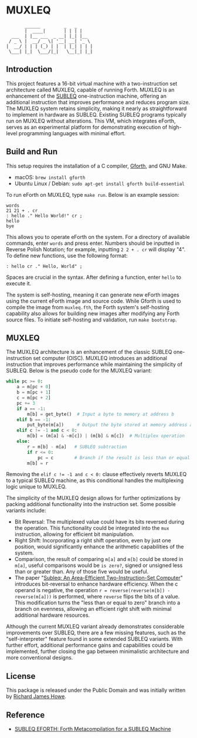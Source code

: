 # MUXLEQ

```
       ______         _   _
       |  ____|       | | | |
  ___  | |__ ___  _ __| |_| |__
 / _ \ |  __/ _ \| '__| __| '_ \
|  __/ | | | (_) | |  | |_| | | |
 \___| |_|  \___/|_|   \__|_| |_|
```

## Introduction
This project features a 16-bit virtual machine with a two-instruction set
architecture called MUXLEQ, capable of running Forth. MUXLEQ is an enhancement
of the [SUBLEQ](https://en.wikipedia.org/wiki/One-instruction_set_computer)
one-instruction machine, offering an additional instruction that improves
performance and reduces program size. The MUXLEQ system retains simplicity,
making it nearly as straightforward to implement in hardware as SUBLEQ.
Existing SUBLEQ programs typically run on MUXLEQ without alterations. This VM,
which integrates eForth, serves as an experimental platform for demonstrating
execution of high-level programming languages with minimal effort.

## Build and Run
This setup requires the installation of a C compiler, [Gforth](https://gforth.org/),
and GNU Make.
* macOS: `brew install gforth`
* Ubuntu Linux / Debian: `sudo apt-get install gforth build-essential`

To run eForth on MUXLEQ, type `make run`. Below is an example session:
```
words
21 21 + . cr
: hello ." Hello World!" cr ;
hello
bye
```

This allows you to operate eForth on the system. For a directory of available
commands, enter `words` and press enter. Numbers should be inputted in Reverse
Polish Notation; for example, inputting `2 2 + . cr` will display "4". To define
new functions, use the following format:
```
: hello cr ." Hello, World" ;
```

Spaces are crucial in the syntax. After defining a function, enter `hello` to
execute it.

The system is self-hosting, meaning it can generate new eForth images using
the current eForth image and source code. While Gforth is used to compile the
image from `muxleq.fth`, the Forth system's self-hosting capability also allows
for building new images after modifying any Forth source files. To initiate
self-hosting and validation, run `make bootstrap`.

## MUXLEQ
The MUXLEQ architecture is an enhancement of the classic SUBLEQ one-instruction
set computer (OISC). MUXLEQ introduces an additional instruction that improves 
performance while maintaining the simplicity of SUBLEQ. Below is the pseudo code
for the MUXLEQ variant:
```python
while pc >= 0:
    a = m[pc + 0]
    b = m[pc + 1]
    c = m[pc + 2]
    pc += 3
    if a == -1:
        m[b] = get_byte()  # Input a byte to memory at address b
    elif b == -1:
        put_byte(m[a])     # Output the byte stored at memory address a
    elif c != -1 and c < 0:
        m[b] = (m[a] & ~m[c]) | (m[b] & m[c])  # Multiplex operation
    else:
        r = m[b] - m[a]   # SUBLEQ subtraction
        if r <= 0:
            pc = c        # Branch if the result is less than or equal to zero
        m[b] = r

```

Removing the `elif c != -1 and c < 0:` clause effectively reverts MUXLEQ to a
typical SUBLEQ machine, as this conditional handles the multiplexing logic unique
to MUXLEQ.

The simplicity of the MUXLEQ design allows for further optimizations by packing
additional functionality into the instruction set.
Some possible variants include:
* Bit Reversal: The multiplexed value could have its bits reversed during the
  operation. This functionality could be integrated into the `mux` instruction,
  allowing for efficient bit manipulation.
* Right Shift: Incorporating a right shift operation, even by just one position,
  would significantly enhance the arithmetic capabilities of the system.
* Comparison, the result of comparing `m[a]` and `m[b]` could be stored in
  `m[a]`, useful comparisons would be `is zero?`, signed or unsigned less than
  or greater than. Any of those five would be useful.
* The paper "[Subleq: An Area-Efficient Two-Instruction-Set Computer](https://janders.eecg.utoronto.ca/pdfs/esl.pdf)"
  introduces bit-reversal to enhance hardware efficiency. When the c operand is
  negative, the operation `r = reverse(reverse(m[b]) - reverse(m[a]))` is
  performed, where `reverse` flips the bits of a value. This modification turns
  the "less than or equal to zero" branch into a branch on evenness, allowing
  an efficient right shift with minimal additional hardware resources.

Although the current MUXLEQ variant already demonstrates considerable
improvements over SUBLEQ, there are a few missing features, such as the
"self-interpreter" feature found in some extended SUBLEQ variants. With further
effort, additional performance gains and capabilities could be implemented,
further closing the gap between minimalistic architecture and more conventional
designs.

## License
This package is released under the Public Domain and was initially written
by [Richard James Howe](https://github.com/howerj).

## Reference
* [SUBLEQ EFORTH: Forth Metacompilation for a SUBLEQ Machine](https://www.amazon.com/dp/B0B5VZWXPL)
